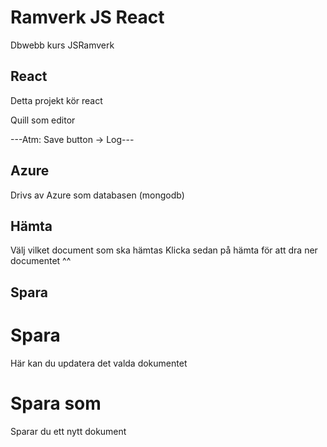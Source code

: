 # Ramverk JS React

Dbwebb kurs JSRamverk

## React

Detta projekt kör react

Quill som editor

---Atm: Save button -> Log---

## Azure

Drivs av Azure som databasen (mongodb)

## Hämta

Välj vilket document som ska hämtas
Klicka sedan på hämta för att dra ner documentet ^^

## Spara

# Spara
Här kan du updatera det valda dokumentet

# Spara som
Sparar du ett nytt dokument
